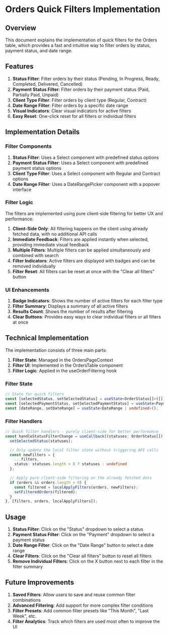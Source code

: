 # Orders Quick Filters Implementation

## Overview

This document explains the implementation of quick filters for the Orders table, which provides a fast and intuitive way to filter orders by status, payment status, and date range.

## Features

1. **Status Filter**: Filter orders by their status (Pending, In Progress, Ready, Completed, Delivered, Cancelled)
2. **Payment Status Filter**: Filter orders by their payment status (Paid, Partially Paid, Unpaid)
3. **Client Type Filter**: Filter orders by client type (Regular, Contract)
4. **Date Range Filter**: Filter orders by a specific date range
5. **Visual Indicators**: Clear visual indicators for active filters
6. **Easy Reset**: One-click reset for all filters or individual filters

## Implementation Details

### Filter Components

1. **Status Filter**: Uses a Select component with predefined status options
2. **Payment Status Filter**: Uses a Select component with predefined payment status options
3. **Client Type Filter**: Uses a Select component with Regular and Contract options
4. **Date Range Filter**: Uses a DateRangePicker component with a popover interface

### Filter Logic

The filters are implemented using pure client-side filtering for better UX and performance:

1. **Client-Side Only**: All filtering happens on the client using already fetched data, with no additional API calls
2. **Immediate Feedback**: Filters are applied instantly when selected, providing immediate visual feedback
3. **Multiple Filters**: Multiple filters can be applied simultaneously and combined with search
4. **Filter Indicators**: Active filters are displayed with badges and can be removed individually
5. **Filter Reset**: All filters can be reset at once with the "Clear all filters" button

### UI Enhancements

1. **Badge Indicators**: Shows the number of active filters for each filter type
2. **Filter Summary**: Displays a summary of all active filters
3. **Results Count**: Shows the number of results after filtering
4. **Clear Buttons**: Provides easy ways to clear individual filters or all filters at once

## Technical Implementation

The implementation consists of three main parts:

1. **Filter State**: Managed in the OrdersPageContext
2. **Filter UI**: Implemented in the OrdersTable component
3. **Filter Logic**: Applied in the useOrderFiltering hook

### Filter State

```typescript
// State for quick filters
const [selectedStatus, setSelectedStatus] = useState<OrderStatus[]>([]);
const [selectedPaymentStatus, setSelectedPaymentStatus] = useState<PaymentStatus[]>([]);
const [dateRange, setDateRange] = useState<DateRange | undefined>();
```

### Filter Handlers

```typescript
// Quick filter handlers - purely client-side for better performance
const handleStatusFilterChange = useCallback((statuses: OrderStatus[]) => {
  setSelectedStatus(statuses);

  // Only update the local filter state without triggering API calls
  const newFilters = {
    ...filters,
    status: statuses.length > 0 ? statuses : undefined
  };

  // Apply pure client-side filtering on the already fetched data
  if (orders && orders.length > 0) {
    const filtered = localApplyFilters(orders, newFilters);
    setFilteredOrders(filtered);
  }
}, [filters, orders, localApplyFilters]);
```

## Usage

1. **Status Filter**: Click on the "Status" dropdown to select a status
2. **Payment Status Filter**: Click on the "Payment" dropdown to select a payment status
3. **Date Range Filter**: Click on the "Date Range" button to select a date range
4. **Clear Filters**: Click on the "Clear all filters" button to reset all filters
5. **Remove Individual Filters**: Click on the X button next to each filter in the filter summary

## Future Improvements

1. **Saved Filters**: Allow users to save and reuse common filter combinations
2. **Advanced Filtering**: Add support for more complex filter conditions
3. **Filter Presets**: Add common filter presets like "This Month", "Last Week", etc.
4. **Filter Analytics**: Track which filters are used most often to improve the UI
